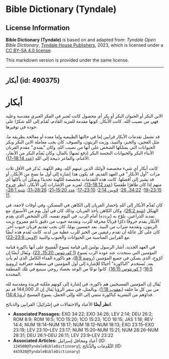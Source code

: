 # Bible Dictionary (Tyndale)

## License Information

**Bible Dictionary (Tyndale)** is based on and adapted from: _Tyndale Open Bible Dictionary_, [Tyndale House Publishers](https://tyndaleopenresources.com/), 2023, which is licensed under a [CC BY-SA 4.0 license](https://creativecommons.org/licenses/by-sa/4.0/legalcode.en).

This markdown version is provided under the same license.



--------------------------------

## أبكار (id: 490375)

أبكار
=====

الابن البكر أو الحيوان البكر أو بِكر أي محصول كانت تُعتبر في الفكر العبري مقدسة وعليه فهي من نصيب الله. كانت الأبكار، كونها مقدمة للمزيد القادم، تُقدّم إلى ٱللهِ شكرًا على جوده في توفيرها.

قد تشمل تقدمات الأبكار قرابين إما في حالتها الطبيعية وإما معدة أو معالجة بطريقة ما، مثل العجين، والخبز، والنبيذ، وزيت الزيتون، والصوف. كان يجب معاملة الابن البكر وبكر الحيوانات التي يمتلكها الشخص على أنها من نصيب ٱللهِ. وكان "يفتدي" مقدم القربان الأبناء البكر والحيوانات النجسة البكر (دفع ثمنها) بالمال، وكان يُقدَّم البكر من الأبقار، الأغنام، والماعز ذبيحة إلى ٱللهِ ([عدد 18:14–17](https://ref.ly/Num18:14-Num18:17)).

كانت أبكار أي شيء مخصصة لأولئك الذين عينهم ٱللهِ، وهم الكهنة. يُذكر في الأقل ثلاث مرات "أول الأبكار" في العهد القديم. قد يكون هذا إشارة إلى أول ما نضج من الأبكار، أو قد يشير إلى أفضلها. كانت هذه التقدمات مخصصة للكهنة تحديدًا ويمكن أن يأكلها أي منهم إذا كان طاهرًا طقسيًا ([عدد 18:12–13](https://ref.ly/Num18:12-Num18:13)). لمزيد من الإشارات إلى الأبكار، انظر [خروج 23:15–19](https://ref.ly/Exod23:15-Exod23:19)؛ [34:22، 26](https://ref.ly/Exod34:22,Exod34:26)؛ [لاويين 2:14](https://ref.ly/Lev2:14)؛ [23:10–17](https://ref.ly/Lev23:10-Lev23:17)؛ [عدد 15:20–21](https://ref.ly/Num15:20-Num15:21)؛ [28:26–31](https://ref.ly/Num28:26-Num28:31)؛ [تثنية 26:1–11](https://ref.ly/Deut26:1-Deut26:11).

كان تُقدَّم الأبكار إلى ٱللهِ بإحضار القربان إلى الكاهن في المسكن، وفي أوقات لاحقة، في الهيكل ([تثنية 26:2](https://ref.ly/Deut26:2)). وكان الكاهن يأخذ القربان، وذلك كان في أول يوم من الأسبوع، مع تمديد الذراعين، يلوّح به (يردده) أمام الرب. في اليوم نفسه، كان الشخص الذي يقدم الأبكار يقدم خروفًا ذكرًا قربانًا محرقة للرب، وتقدمة حبوب من دقيق ناعم ممزوج بزيت الزيتون، وتقدمة شراب من النبيذ. بعد خمسين يومًا، كان يجب تقديم قربان حبوب آخر. كان على كل عائلة أن تقدم رغيفين من الخبز للرب عطية من لدنه. كانت تُقدم هذه أيضًا مع القرابين المناسبة من الحيوانات والحبوب والنبيذ ([لاويين 23:9–22](https://ref.ly/Lev23:9-Lev23:22)).

في العهد الجديد، أشار الرسول بولسَ إلى قيامة يَسوع ٱلْمَسِيحِ على أنها باكورة قيامة المؤمنين التي ستحدث عند عودة الرب يَسوع ([1 كورنثوس 15:20، 23](https://ref.ly/1Cor15:20,1Cor15:23)). ويُقال أيضًا إن ٱلرّوحِ، الذي يسكن في جميع المؤمنين ([رومية 8:9](https://ref.ly/Rom8:9))، هو باكورة الفداء الكامل الذي لم يأتِ بعد. تُستخدم "الباكورة" أحيانًا للإشارة إلى أول المؤمنين في منطقة جغرافية ([رومية 16:5](https://ref.ly/Rom16:5)؛ [1 كورنثوس 16:15](https://ref.ly/1Cor16:15)). كانوا نوعًا من الوعد بحصاد روحي سيتبع في تلك المنطقة المحددة.

يُقال إن المؤمنين المسيحيين هم باكورة، في إشارة إلى كونهم ملكية فريدة ومقدسة لله من بين كل ما خلقه ([يعقوب 1:18](https://ref.ly/Jas1:18)). وبالمثل، في سفر الرؤيا يُقال إن الـ 144,000 قد تم فداؤهم من البشرية كباكورة تنتمي إلى الله وإلى الحمل، يسوع المسيح ([رؤيا 14:4](https://ref.ly/Rev14:4)).

**انظر أيضًا** الأعياد والاحتفالات في إِسْرَائِيلَ؛ القرابين والذبائح.

* **Associated Passages:** EXO 34:22; EXO 34:26; LEV 2:14; DEU 26:2; ROM 8:9; ROM 16:5; 1CO 15:20; 1CO 15:23; 1CO 16:15; JAS 1:18; REV 14:4; NUM 18:14–NUM 18:17; NUM 18:12–NUM 18:13; EXO 23:15–EXO 23:19; LEV 23:10–LEV 23:17; NUM 15:20–NUM 15:21; NUM 28:26–NUM 28:31; DEU 26:1–DEU 26:11; LEV 23:9–LEV 23:22
* **Associated Articles:** أعياد ومحافل إسرائيل (ID: `124500@TyndaleBibleDictionary`); التَّقْدِمَات والذَّبَائِح (ID: `443928@TyndaleBibleDictionary`)

